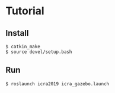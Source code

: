 # Tutorial

## Install
    
    $ catkin_make
    $ source devel/setup.bash

## Run

    $ roslaunch icra2019 icra_gazebo.launch
